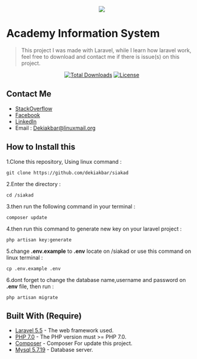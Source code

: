 <p align="center"><img src="https://laravel.com/assets/img/components/logo-laravel.svg"></p>

# Academy Information System
>This project I was made with Laravel, while I learn how laravel work, feel free to download and contact me if there is issue(s) on this project.

<p align="center">
	<a href="https://packagist.org/packages/laravel/framework"><img src="https://poser.pugx.org/laravel/framework/d/total.svg" alt="Total Downloads"></a>
	<a href="https://packagist.org/packages/laravel/framework"><img src="https://poser.pugx.org/laravel/framework/license.svg" alt="License"></a>
</p>

## Contact Me

* [StackOverflow](https://stackoverflow.com/users/7978371/deki-akbar)
* [Facebook](https://web.facebook.com/itsdekiakbar)
* [LinkedIn](https://linkedin.com/in/dekiakbar)
* Email : Dekiakbar@linuxmail.org

## How to Install this

1.Clone this repository, Using linux command :
```
git clone https://github.com/dekiakbar/siakad
```
2.Enter the directory :
```
cd /siakad
```
3.then run the following command in your terminal :
```
composer update
```
4.then run this command to generate new key on your laravel project :
```
php artisan key:generate
```
5.change **.env.example** to **.env** locate on /siakad or use this command on linux terminal :
```
cp .env.example .env
``` 
6.dont forget to change the database name,username and password on **.env** file, then run :
```
php artisan migrate
```

## Built With (Require)

* [Laravel 5.5](https://laravel.com/docs/5.5/installation) - The web framework used.
* [PHP 7.0](http://php.net/downloads.php) - The PHP version must >= PHP 7.0.
* [Composer](https://getcomposer.org/download/) - Composer For update this project.
* [Mysql 5.7.19](https://www.mysql.com) - Database server. 